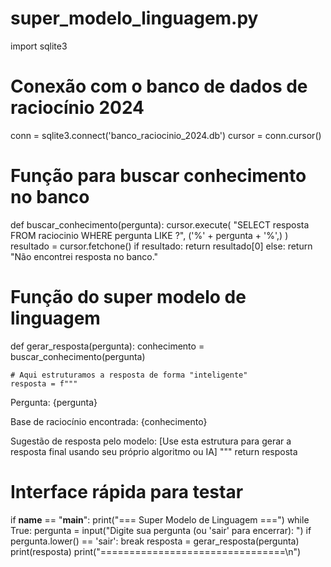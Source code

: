 # super_modelo_linguagem.py

import sqlite3

# Conexão com o banco de dados de raciocínio 2024
conn = sqlite3.connect('banco_raciocinio_2024.db')
cursor = conn.cursor()

# Função para buscar conhecimento no banco
def buscar_conhecimento(pergunta):
    cursor.execute(
        "SELECT resposta FROM raciocinio WHERE pergunta LIKE ?",
        ('%' + pergunta + '%',)
    )
    resultado = cursor.fetchone()
    if resultado:
        return resultado[0]
    else:
        return "Não encontrei resposta no banco."

# Função do super modelo de linguagem
def gerar_resposta(pergunta):
    conhecimento = buscar_conhecimento(pergunta)
    
    # Aqui estruturamos a resposta de forma "inteligente"
    resposta = f"""
Pergunta: {pergunta}

Base de raciocínio encontrada:
{conhecimento}

Sugestão de resposta pelo modelo:
[Use esta estrutura para gerar a resposta final usando seu próprio algoritmo ou IA]
"""
    return resposta

# Interface rápida para testar
if __name__ == "__main__":
    print("=== Super Modelo de Linguagem ===")
    while True:
        pergunta = input("Digite sua pergunta (ou 'sair' para encerrar): ")
        if pergunta.lower() == 'sair':
            break
        resposta = gerar_resposta(pergunta)
        print(resposta)
        print("================================\n")
